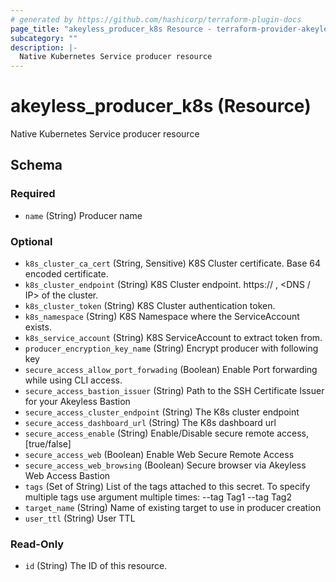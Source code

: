 ```yaml
---
# generated by https://github.com/hashicorp/terraform-plugin-docs
page_title: "akeyless_producer_k8s Resource - terraform-provider-akeyless"
subcategory: ""
description: |-
  Native Kubernetes Service producer resource
---
```


# akeyless_producer_k8s (Resource)

Native Kubernetes Service producer resource



<!-- schema generated by tfplugindocs -->
## Schema

### Required

- `name` (String) Producer name

### Optional

- `k8s_cluster_ca_cert` (String, Sensitive) K8S Cluster certificate. Base 64 encoded certificate.
- `k8s_cluster_endpoint` (String) K8S Cluster endpoint. https:// , <DNS / IP> of the cluster.
- `k8s_cluster_token` (String) K8S Cluster authentication token.
- `k8s_namespace` (String) K8S Namespace where the ServiceAccount exists.
- `k8s_service_account` (String) K8S ServiceAccount to extract token from.
- `producer_encryption_key_name` (String) Encrypt producer with following key
- `secure_access_allow_port_forwading` (Boolean) Enable Port forwarding while using CLI access.
- `secure_access_bastion_issuer` (String) Path to the SSH Certificate Issuer for your Akeyless Bastion
- `secure_access_cluster_endpoint` (String) The K8s cluster endpoint
- `secure_access_dashboard_url` (String) The K8s dashboard url
- `secure_access_enable` (String) Enable/Disable secure remote access, [true/false]
- `secure_access_web` (Boolean) Enable Web Secure Remote Access
- `secure_access_web_browsing` (Boolean) Secure browser via Akeyless Web Access Bastion
- `tags` (Set of String) List of the tags attached to this secret. To specify multiple tags use argument multiple times: --tag Tag1 --tag Tag2
- `target_name` (String) Name of existing target to use in producer creation
- `user_ttl` (String) User TTL

### Read-Only

- `id` (String) The ID of this resource.


